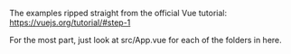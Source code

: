 The examples ripped straight from the official Vue tutorial:
https://vuejs.org/tutorial/#step-1

For the most part, just look at src/App.vue for each of the folders in here.